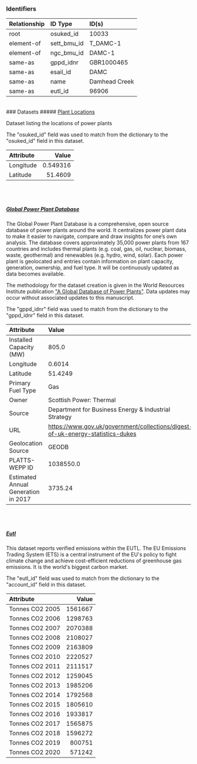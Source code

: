 ### Identifiers

| Relationship   | ID Type     | ID(s)         |
|:---------------|:------------|:--------------|
| root           | osuked_id   | 10033         |
| element-of     | sett_bmu_id | T_DAMC-1      |
| element-of     | ngc_bmu_id  | DAMC-1        |
| same-as        | gppd_idnr   | GBR1000465    |
| same-as        | esail_id    | DAMC          |
| same-as        | name        | Damhead Creek |
| same-as        | eutl_id     | 96906         |

<br>
### Datasets
##### <a href="https://raw.githubusercontent.com/OSUKED/Dictionary-Datasets/main/datasets/plant-locations/datapackage.json">Plant Locations</a>

Dataset listing the locations of power plants

The "osuked_id" field was used to match from the dictionary to the "osuked_id" field in this dataset.

| Attribute   |     Value |
|:------------|----------:|
| Longitude   |  0.549316 |
| Latitude    | 51.4609   |

<br><br>
##### <a href="https://raw.githubusercontent.com/OSUKED/Dictionary-Datasets/main/datasets/global-power-plant-database/datapackage.json">Global Power Plant Database</a>

The Global Power Plant Database is a comprehensive, open source database of power plants around the world. It centralizes power plant data to make it easier to navigate, compare and draw insights for one’s own analysis. The database covers approximately 35,000 power plants from 167 countries and includes thermal plants (e.g. coal, gas, oil, nuclear, biomass, waste, geothermal) and renewables (e.g. hydro, wind, solar). Each power plant is geolocated and entries contain information on plant capacity, generation, ownership, and fuel type. It will be continuously updated as data becomes available. 

The methodology for the dataset creation is given in the World Resources Institute publication ["A Global Database of Power Plants"](https://www.wri.org/research/global-database-power-plants). Data updates may occur without associated updates to this manuscript.

The "gppd_idnr" field was used to match from the dictionary to the "gppd_idnr" field in this dataset.

| Attribute                           | Value                                                                          |
|:------------------------------------|:-------------------------------------------------------------------------------|
| Installed Capacity (MW)             | 805.0                                                                          |
| Longitude                           | 0.6014                                                                         |
| Latitude                            | 51.4249                                                                        |
| Primary Fuel Type                   | Gas                                                                            |
| Owner                               | Scottish Power: Thermal                                                        |
| Source                              | Department for Business Energy & Industrial Strategy                           |
| URL                                 | https://www.gov.uk/government/collections/digest-of-uk-energy-statistics-dukes |
| Geolocation Source                  | GEODB                                                                          |
| PLATTS-WEPP ID                      | 1038550.0                                                                      |
| Estimated Annual Generation in 2017 | 3735.24                                                                        |

<br><br>
##### <a href="https://raw.githubusercontent.com/OSUKED/Dictionary-Datasets/main/datasets/eutl/datapackage.json">Eutl</a>

This dataset reports verified emissions within the EUTL. The EU Emissions Trading System (ETS) is a central instrument of the EU's policy to fight climate change and achieve cost-efficient reductions of greenhouse gas emissions. It is the world's biggest carbon market.

The "eutl_id" field was used to match from the dictionary to the "account_id" field in this dataset.

| Attribute       |   Value |
|:----------------|--------:|
| Tonnes CO2 2005 | 1561667 |
| Tonnes CO2 2006 | 1298763 |
| Tonnes CO2 2007 | 2070388 |
| Tonnes CO2 2008 | 2108027 |
| Tonnes CO2 2009 | 2163809 |
| Tonnes CO2 2010 | 2220527 |
| Tonnes CO2 2011 | 2111517 |
| Tonnes CO2 2012 | 1259045 |
| Tonnes CO2 2013 | 1985206 |
| Tonnes CO2 2014 | 1792568 |
| Tonnes CO2 2015 | 1805610 |
| Tonnes CO2 2016 | 1933817 |
| Tonnes CO2 2017 | 1565875 |
| Tonnes CO2 2018 | 1596272 |
| Tonnes CO2 2019 |  800751 |
| Tonnes CO2 2020 |  571242 |

